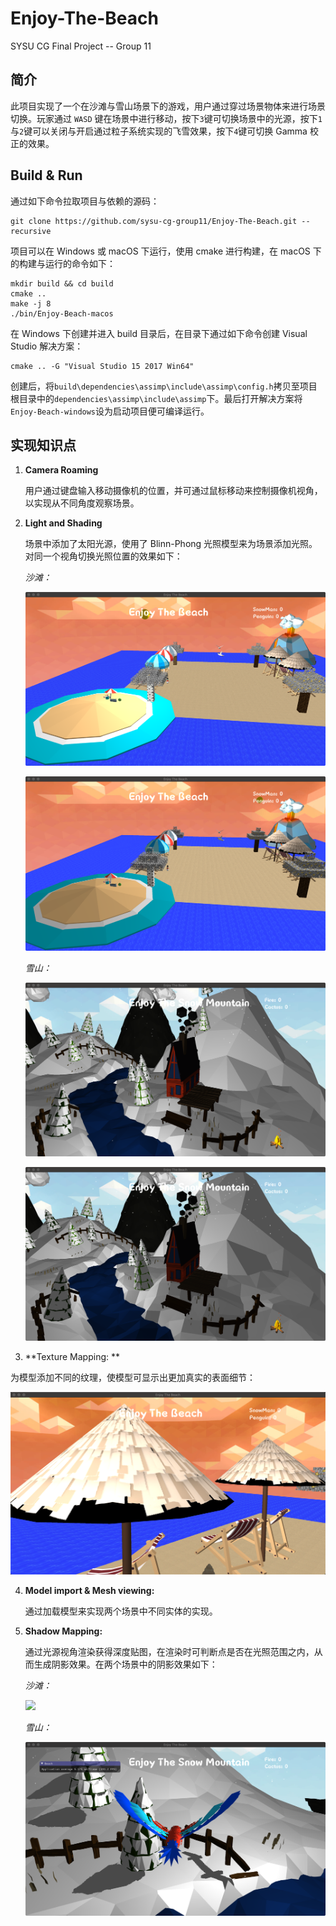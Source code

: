 # Enjoy-The-Beach
SYSU CG Final Project -- Group 11

## 简介

此项目实现了一个在沙滩与雪山场景下的游戏，用户通过穿过场景物体来进行场景切换。玩家通过 `WASD` 键在场景中进行移动，按下`3`键可切换场景中的光源，按下`1`与`2`键可以关闭与开启通过粒子系统实现的飞雪效果，按下`4`键可切换 Gamma 校正的效果。

## Build & Run

通过如下命令拉取项目与依赖的源码：

```shell
git clone https://github.com/sysu-cg-group11/Enjoy-The-Beach.git --recursive
```

项目可以在 Windows 或 macOS 下运行，使用 cmake 进行构建，在 macOS 下的构建与运行的命令如下：

```shell
mkdir build && cd build
cmake ..
make -j 8
./bin/Enjoy-Beach-macos
```

在 Windows 下创建并进入 build 目录后，在目录下通过如下命令创建 Visual Studio 解决方案：

```shell
cmake .. -G "Visual Studio 15 2017 Win64"
```

创建后，将`build\dependencies\assimp\include\assimp\config.h`拷贝至项目根目录中的`dependencies\assimp\include\assimp`下。最后打开解决方案将`Enjoy-Beach-windows`设为启动项目便可编译运行。

## 实现知识点

1. **Camera Roaming**

   用户通过键盘输入移动摄像机的位置，并可通过鼠标移动来控制摄像机视角，以实现从不同角度观察场景。

2. **Light and Shading**

   场景中添加了太阳光源，使用了 Blinn-Phong 光照模型来为场景添加光照。对同一个视角切换光照位置的效果如下：

   *沙滩：*

   ![](images/light-1.png)

   ![](images/light-2.png)

   *雪山：*

   ![](images/light-3.png)

   ![](images/light-4.png)

3.  **Texture Mapping: **

   为模型添加不同的纹理，使模型可显示出更加真实的表面细节：

   ![](images/texture-1.png)

4. **Model import & Mesh viewing:**

   通过加载模型来实现两个场景中不同实体的实现。

5. **Shadow Mapping:**

   通过光源视角渲染获得深度贴图，在渲染时可判断点是否在光照范围之内，从而生成阴影效果。在两个场景中的阴影效果如下：

   *沙滩：*

   ![](images/shadow-1.png)

   *雪山：*

   ![](images/shadow-2.png)